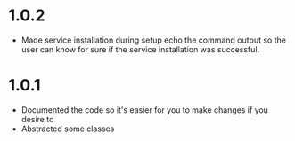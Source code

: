 # 1.0.2 #

* Made service installation during setup echo the command output so the user can know for sure if the service installation was successful.

# 1.0.1 #

* Documented the code so it's easier for you to make changes if you desire to
* Abstracted some classes